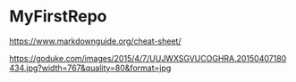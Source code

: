 # MyFirstRepo




https://www.markdownguide.org/cheat-sheet/

https://goduke.com/images/2015/4/7/UUJWXSGVUCOGHRA.20150407180434.jpg?width=767&quality=80&format=jpg


